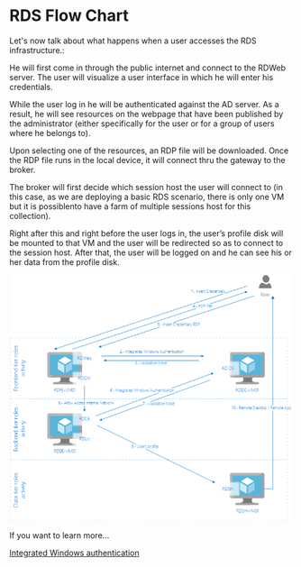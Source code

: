 # RDS Flow Chart

Let's now talk about what happens when a user accesses the RDS infrastructure.:

He will first come in through the public internet and connect to the RDWeb server. 
The user will visualize a user interface in which he will enter his credentials.

While the user log in he will be authenticated against the AD server. As a result, he will see resources on the webpage that have been published by the administrator (either specifically for the user or for a group of users where he belongs to).

Upon selecting one of the resources, an RDP file will be downloaded. Once the RDP file runs in the local device, it will connect thru the gateway to the broker.

The broker will first decide which session host the user will connect to (in this case, as we are deploying a basic RDS scenario, there is only one VM but it is possiblento have a farm of multiple sessions host for this collection).

Right after this and right before the user logs in, the user’s profile disk will be mounted to that VM and the user will be redirected so as to connect to the session host. After that, the user will be logged on and he can see his or her data from the profile disk.

![FlowChart](./imagenes/FlowChart.png)

If you want to learn more...

[Integrated Windows authentication](https://technet.microsoft.com/en-us/library/cc732841(v=ws.11).aspx)
